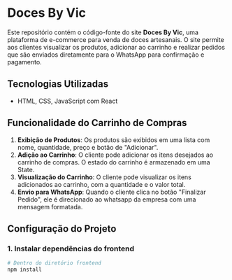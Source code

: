 # Doces By Vic

Este repositório contém o código-fonte do site **Doces By Vic**, uma plataforma de e-commerce para venda de doces artesanais. O site permite aos clientes visualizar os produtos, adicionar ao carrinho e realizar pedidos que são enviados diretamente para o WhatsApp para confirmação e pagamento.

## Tecnologias Utilizadas

- HTML, CSS, JavaScript com React

## Funcionalidade do Carrinho de Compras

1. **Exibição de Produtos**: Os produtos são exibidos em uma lista com nome, quantidade, preço e botão de "Adicionar".
2. **Adição ao Carrinho**: O cliente pode adicionar os itens desejados ao carrinho de compras. O estado do carrinho é armazenado em uma State.
3. **Visualização do Carrinho**: O cliente pode visualizar os itens adicionados ao carrinho, com a quantidade e o valor total.
4. **Envio para WhatsApp**: Quando o cliente clica no botão "Finalizar Pedido", ele é direcionado ao whatsapp da empresa com uma mensagem formatada.

## Configuração do Projeto

### 1. Instalar dependências do frontend

```bash
# Dentro do diretório frontend
npm install
